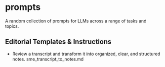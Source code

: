# prompts
A random collection of prompts for LLMs across a range of tasks and topics.

## Editorial Templates & Instructions

- Review a transcript and transform it into organized, clear, and structured notes. sme_transcript_to_notes.md
